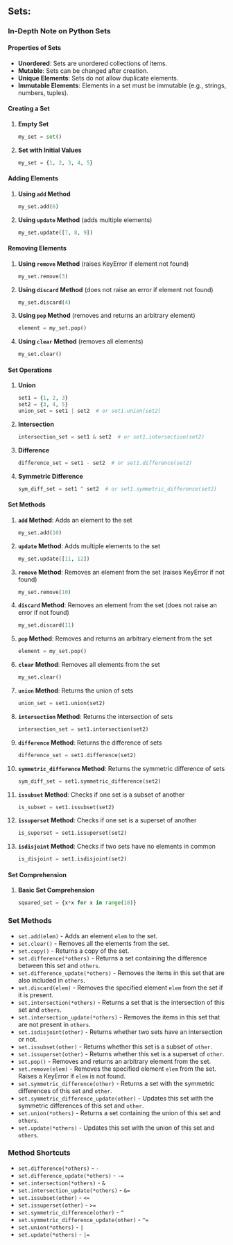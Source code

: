 
## Sets:

### In-Depth Note on Python Sets

#### Properties of Sets

- **Unordered**: Sets are unordered collections of items.
- **Mutable**: Sets can be changed after creation.
- **Unique Elements**: Sets do not allow duplicate elements.
- **Immutable Elements**: Elements in a set must be immutable (e.g., strings, numbers, tuples).

#### Creating a Set

1. **Empty Set**
   ```python
   my_set = set()
   ```

2. **Set with Initial Values**
   ```python
   my_set = {1, 2, 3, 4, 5}
   ```

#### Adding Elements

1. **Using `add` Method**
   ```python
   my_set.add(6)
   ```

2. **Using `update` Method** (adds multiple elements)
   ```python
   my_set.update([7, 8, 9])
   ```

#### Removing Elements

1. **Using `remove` Method** (raises KeyError if element not found)
   ```python
   my_set.remove(3)
   ```

2. **Using `discard` Method** (does not raise an error if element not found)
   ```python
   my_set.discard(4)
   ```

3. **Using `pop` Method** (removes and returns an arbitrary element)
   ```python
   element = my_set.pop()
   ```

4. **Using `clear` Method** (removes all elements)
   ```python
   my_set.clear()
   ```

#### Set Operations

1. **Union**
   ```python
   set1 = {1, 2, 3}
   set2 = {3, 4, 5}
   union_set = set1 | set2  # or set1.union(set2)
   ```

2. **Intersection**
   ```python
   intersection_set = set1 & set2  # or set1.intersection(set2)
   ```

3. **Difference**
   ```python
   difference_set = set1 - set2  # or set1.difference(set2)
   ```

4. **Symmetric Difference**
   ```python
   sym_diff_set = set1 ^ set2  # or set1.symmetric_difference(set2)
   ```

#### Set Methods

1. **`add` Method**: Adds an element to the set
   ```python
   my_set.add(10)
   ```

2. **`update` Method**: Adds multiple elements to the set
   ```python
   my_set.update([11, 12])
   ```

3. **`remove` Method**: Removes an element from the set (raises KeyError if not found)
   ```python
   my_set.remove(10)
   ```

4. **`discard` Method**: Removes an element from the set (does not raise an error if not found)
   ```python
   my_set.discard(11)
   ```

5. **`pop` Method**: Removes and returns an arbitrary element from the set
   ```python
   element = my_set.pop()
   ```

6. **`clear` Method**: Removes all elements from the set
   ```python
   my_set.clear()
   ```

7. **`union` Method**: Returns the union of sets
   ```python
   union_set = set1.union(set2)
   ```

8. **`intersection` Method**: Returns the intersection of sets
   ```python
   intersection_set = set1.intersection(set2)
   ```

9. **`difference` Method**: Returns the difference of sets
   ```python
   difference_set = set1.difference(set2)
   ```

10. **`symmetric_difference` Method**: Returns the symmetric difference of sets
    ```python
    sym_diff_set = set1.symmetric_difference(set2)
    ```

11. **`issubset` Method**: Checks if one set is a subset of another
    ```python
    is_subset = set1.issubset(set2)
    ```

12. **`issuperset` Method**: Checks if one set is a superset of another
    ```python
    is_superset = set1.issuperset(set2)
    ```

13. **`isdisjoint` Method**: Checks if two sets have no elements in common
    ```python
    is_disjoint = set1.isdisjoint(set2)
    ```

#### Set Comprehension

1. **Basic Set Comprehension**
   ```python
   squared_set = {x*x for x in range(10)}
   ```

### Set Methods

- `set.add(elem)` - Adds an element `elem` to the set.
- `set.clear()` - Removes all the elements from the set.
- `set.copy()` - Returns a copy of the set.
- `set.difference(*others)` - Returns a set containing the difference between this set and `others`.
- `set.difference_update(*others)` - Removes the items in this set that are also included in `others`.
- `set.discard(elem)` - Removes the specified element `elem` from the set if it is present.
- `set.intersection(*others)` - Returns a set that is the intersection of this set and `others`.
- `set.intersection_update(*others)` - Removes the items in this set that are not present in `others`.
- `set.isdisjoint(other)` - Returns whether two sets have an intersection or not.
- `set.issubset(other)` - Returns whether this set is a subset of `other`.
- `set.issuperset(other)` - Returns whether this set is a superset of `other`.
- `set.pop()` - Removes and returns an arbitrary element from the set.
- `set.remove(elem)` - Removes the specified element `elem` from the set. Raises a KeyError if `elem` is not found.
- `set.symmetric_difference(other)` - Returns a set with the symmetric differences of this set and `other`.
- `set.symmetric_difference_update(other)` - Updates this set with the symmetric differences of this set and `other`.
- `set.union(*others)` - Returns a set containing the union of this set and `others`.
- `set.update(*others)` - Updates this set with the union of this set and `others`.

### Method Shortcuts

- `set.difference(*others)` - `-`
- `set.difference_update(*others)` - `-=`
- `set.intersection(*others)` - `&`
- `set.intersection_update(*others)` - `&=`
- `set.issubset(other)` - `<=`
- `set.issuperset(other)` - `>=`
- `set.symmetric_difference(other)` - `^`
- `set.symmetric_difference_update(other)` - `^=`
- `set.union(*others)` - `|`
- `set.update(*others)` - `|=`
